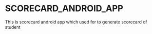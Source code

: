 # SCORECARD_ANDROID_APP
This is scorecard android app which used for to generate scorecard of student  
